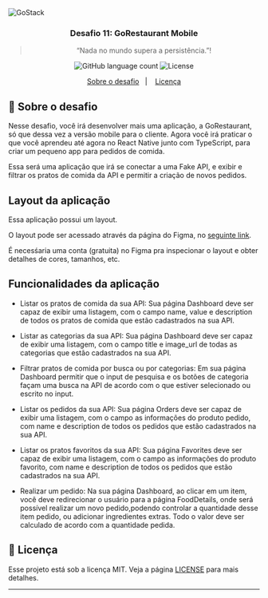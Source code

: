 <img alt="GoStack" src="https://storage.googleapis.com/golden-wind/bootcamp-gostack/header-desafios.png" />

<h3 align="center">
  Desafio 11: GoRestaurant Mobile
</h3>

<blockquote align="center">“Nada no mundo supera a persistência.”!</blockquote>

<p align="center">
  <img alt="GitHub language count" src="https://img.shields.io/github/languages/count/rocketseat/bootcamp-gostack-desafios?color=%2304D361">

  <img alt="License" src="https://img.shields.io/badge/license-MIT-%2304D361">
</p>

<p align="center">
  <a href="#rocket-sobre-o-desafio">Sobre o desafio</a>&nbsp;&nbsp;&nbsp;|&nbsp;&nbsp;&nbsp;
  <a href="#memo-licença">Licença</a>
</p>

## :rocket: Sobre o desafio

Nesse desafio, você irá desenvolver mais uma aplicação, a GoRestaurant, só que dessa vez a versão mobile para o cliente. Agora você irá praticar 
o que você aprendeu até agora no React Native junto com TypeScript, para criar um pequeno app para pedidos de comida.

Essa será uma aplicação que irá se conectar a uma Fake API, e exibir e filtrar os pratos de comida da API e permitir a criação de novos pedidos.

## Layout da aplicação

Essa aplicação possui um layout.

O layout pode ser acessado através da página do Figma, no [seguinte link](https://www.figma.com/file/cHzfYrUBgdzp1XrRuUpggk/GoRestaurant-Mobile?node-id=1603:448).

É necesśaria uma conta (gratuita) no Figma pra inspecionar o layout e obter detalhes de cores, tamanhos, etc.

## Funcionalidades da aplicação

- Listar os pratos de comida da sua API: Sua página Dashboard deve ser capaz de exibir uma listagem, com o campo name, value e description de todos os pratos 
de comida que estão cadastrados na sua API.

- Listar as categorias da sua API: Sua página Dashboard deve ser capaz de exibir uma listagem, com o campo title e image_url de todas as categorias que estão 
cadastrados na sua API.

- Filtrar pratos de comida por busca ou por categorias: Em sua página Dashboard permitir que o input de pesquisa e os botões de categoria façam uma busca 
na API de acordo com o que estiver selecionado ou escrito no input.

- Listar os pedidos da sua API: Sua página Orders deve ser capaz de exibir uma listagem, com o campo as informações do produto pedido, com name e description
de todos os pedidos que estão cadastrados na sua API.

- Listar os pratos favoritos da sua API: Sua página Favorites deve ser capaz de exibir uma listagem, com o campo as informações do produto favorito, com name 
e description de todos os pedidos que estão cadastrados na sua API.

- Realizar um pedido: Na sua página Dashboard, ao clicar em um item, você deve redirecionar o usuário para a página FoodDetails, onde será possível realizar 
um novo pedido,podendo controlar a quantidade desse item pedido, ou adicionar ingredientes extras. Todo o valor deve ser calculado de acordo com a quantidade 
pedida.

## :memo: Licença

Esse projeto está sob a licença MIT. Veja a página [LICENSE](https://opensource.org/licenses/MIT) para mais detalhes.

---
